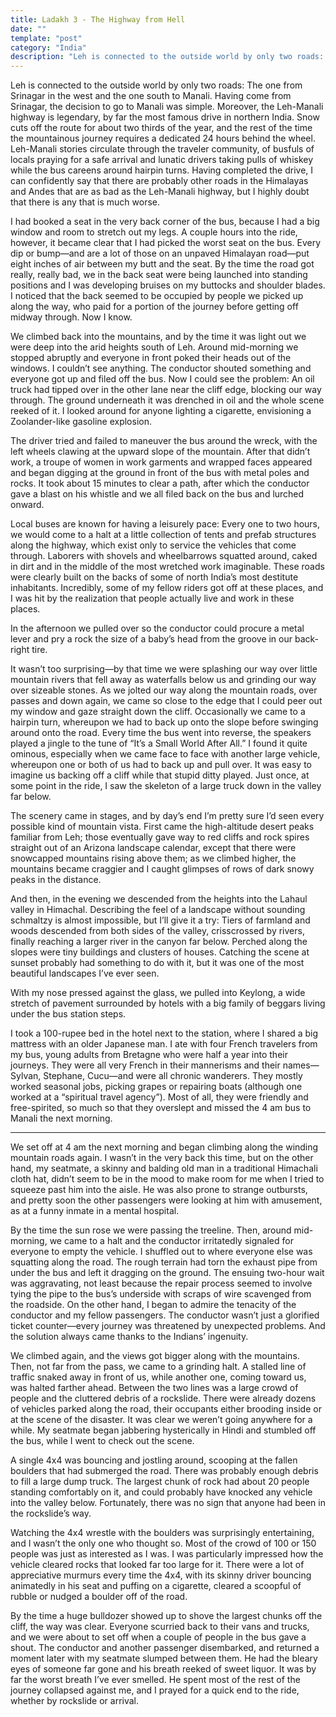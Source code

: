 ```yaml
---
title: Ladakh 3 - The Highway from Hell
date: ""
template: "post"
category: "India"
description: "Leh is connected to the outside world by only two roads: The one from Srinagar in the west and the one south to Manali. ..."
---
```


Leh is connected to the outside world by only two roads: The one from Srinagar in the west and the one south to Manali. Having come from Srinagar, the decision to go to Manali was simple. Moreover, the Leh-Manali highway is legendary, by far the most famous drive in northern India. Snow cuts off the route for about two thirds of the year, and the rest of the time the mountainous journey requires a dedicated 24 hours behind the wheel. Leh-Manali stories circulate through the traveler community, of busfuls of locals praying for a safe arrival and lunatic drivers taking pulls of whiskey while the bus careens around hairpin turns. Having completed the drive, I can confidently say that there are probably other roads in the Himalayas and Andes that are as bad as the Leh-Manali highway, but I highly doubt that there is any that is much worse.
 
I had booked a seat in the very back corner of the bus, because I had a big window and room to stretch out my legs. A couple hours into the ride, however, it became clear that I had picked the worst seat on the bus. Every dip or bump—and are a lot of those on an unpaved Himalayan road—put eight inches of air between my butt and the seat. By the time the road got really, really bad, we in the back seat were being launched into standing positions and I was developing bruises on my buttocks and shoulder blades. I noticed that the back seemed to be occupied by people we picked up along the way, who paid for a portion of the journey before getting off midway through. Now I know.
 
We climbed back into the mountains, and by the time it was light out we were deep into the arid heights south of Leh. Around mid-morning we stopped abruptly and everyone in front poked their heads out of the windows. I couldn’t see anything. The conductor shouted something and everyone got up and filed off the bus. Now I could see the problem: An oil truck had tipped over in the other lane near the cliff edge, blocking our way through. The ground underneath it was drenched in oil and the whole scene reeked of it. I looked around for anyone lighting a cigarette, envisioning a Zoolander-like gasoline explosion.
 
The driver tried and failed to maneuver the bus around the wreck, with the left wheels clawing at the upward slope of the mountain. After that didn’t work, a troupe of women in work garments and wrapped faces appeared and began digging at the ground in front of the bus with metal poles and rocks. It took about 15 minutes to clear a path, after which the conductor gave a blast on his whistle and we all filed back on the bus and lurched onward.
 
Local buses are known for having a leisurely pace: Every one to two hours, we would come to a halt at a little collection of tents and prefab structures along the highway, which exist only to service the vehicles that come through. Laborers with shovels and wheelbarrows squatted around, caked in dirt and in the middle of the most wretched work imaginable. These roads were clearly built on the backs of some of north India’s most destitute inhabitants. Incredibly, some of my fellow riders got off at these places, and I was hit by the realization that people actually live and work in these places.
 
In the afternoon we pulled over so the conductor could procure a metal lever and pry a rock the size of a baby’s head from the groove in our back-right tire.
 
It wasn’t too surprising—by that time we were splashing our way over little mountain rivers that fell away as waterfalls below us and grinding our way over sizeable stones. As we jolted our way along the mountain roads, over passes and down again, we came so close to the edge that I could peer out my window and gaze straight down the cliff. Occasionally we came to a hairpin turn, whereupon we had to back up onto the slope before swinging around onto the road. Every time the bus went into reverse, the speakers played a jingle to the tune of “It’s a Small World After All.” I found it quite ominous, especially when we came face to face with another large vehicle, whereupon one or both of us had to back up and pull over. It was easy to imagine us backing off a cliff while that stupid ditty played. Just once, at some point in the ride, I saw the skeleton of a large truck down in the valley far below.
 
The scenery came in stages, and by day’s end I’m pretty sure I’d seen every possible kind of mountain vista. First came the high-altitude desert peaks familiar from Leh; those eventually gave way to red cliffs and rock spires straight out of an Arizona landscape calendar, except that there were snowcapped mountains rising above them; as we climbed higher, the mountains became craggier and I caught glimpses of rows of dark snowy peaks in the distance.
 
And then, in the evening we descended from the heights into the Lahaul valley in Himachal. Describing the feel of a landscape without sounding schmaltzy is almost impossible, but I’ll give it a try: Tiers of farmland and woods descended from both sides of the valley, crisscrossed by rivers, finally reaching a larger river in the canyon far below. Perched along the slopes were tiny buildings and clusters of houses. Catching the scene at sunset probably had something to do with it, but it was one of the most beautiful landscapes I’ve ever seen.
 
With my nose pressed against the glass, we pulled into Keylong, a wide stretch of pavement surrounded by hotels with a big family of beggars living under the bus station steps.
 
I took a 100-rupee bed in the hotel next to the station, where I shared a big mattress with an older Japanese man. I ate with four French travelers from my bus, young adults from Bretagne who were half a year into their journeys. They were all very French in their mannerisms and their names—Sylvan, Stephane, Cucu—and were all chronic wanderers. They mostly worked seasonal jobs, picking grapes or repairing boats (although one worked at a “spiritual travel agency”). Most of all, they were friendly and free-spirited, so much so that they overslept and missed the 4 am bus to Manali the next morning.
 
 * * *
 
We set off at 4 am the next morning and began climbing along the winding mountain roads again. I wasn’t in the very back this time, but on the other hand, my seatmate, a skinny and balding old man in a traditional Himachali cloth hat, didn’t seem to be in the mood to make room for me when I tried to squeeze past him into the aisle. He was also prone to strange outbursts, and pretty soon the other passengers were looking at him with amusement, as at a funny inmate in a mental hospital.
 
By the time the sun rose we were passing the treeline. Then, around mid-morning, we came to a halt and the conductor irritatedly signaled for everyone to empty the vehicle. I shuffled out to where everyone else was squatting along the road. The rough terrain had torn the exhaust pipe from under the bus and left it dragging on the ground. The ensuing two-hour wait was aggravating, not least because the repair process seemed to involve tying the pipe to the bus’s underside with scraps of wire scavenged from the roadside. On the other hand, I began to admire the tenacity of the conductor and my fellow passengers. The conductor wasn’t just a glorified ticket counter—every journey was threatened by unexpected problems. And the solution always came thanks to the Indians’ ingenuity.
 
We climbed again, and the views got bigger along with the mountains. Then, not far from the pass, we came to a grinding halt. A stalled line of traffic snaked away in front of us, while another one, coming toward us, was halted farther ahead. Between the two lines was a large crowd of people and the cluttered debris of a rockslide. There were already dozens of vehicles parked along the road, their occupants either brooding inside or at the scene of the disaster. It was clear we weren’t going anywhere for a while. My seatmate began jabbering hysterically in Hindi and stumbled off the bus, while I went to check out the scene.
 
A single 4x4 was bouncing and jostling around, scooping at the fallen boulders that had submerged the road. There was probably enough debris to fill a large dump truck. The largest chunk of rock had about 20 people standing comfortably on it, and could probably have knocked any vehicle into the valley below. Fortunately, there was no sign that anyone had been in the rockslide’s way.
 
Watching the 4x4 wrestle with the boulders was surprisingly entertaining, and I wasn’t the only one who thought so. Most of the crowd of 100 or 150 people was just as interested as I was. I was particularly impressed how the vehicle cleared rocks that looked far too large for it. There were a lot of appreciative murmurs every time the 4x4, with its skinny driver bouncing animatedly in his seat and puffing on a cigarette, cleared a scoopful of rubble or nudged a boulder off of the road.
 
By the time a huge bulldozer showed up to shove the largest chunks off the cliff, the way was clear. Everyone scurried back to their vans and trucks, and we were about to set off when a couple of people in the bus gave a shout. The conductor and another passenger disembarked, and returned a moment later with my seatmate slumped between them. He had the bleary eyes of someone far gone and his breath reeked of sweet liquor. It was by far the worst breath I’ve ever smelled. He spent most of the rest of the journey collapsed against me, and I prayed for a quick end to the ride, whether by rockslide or arrival.
